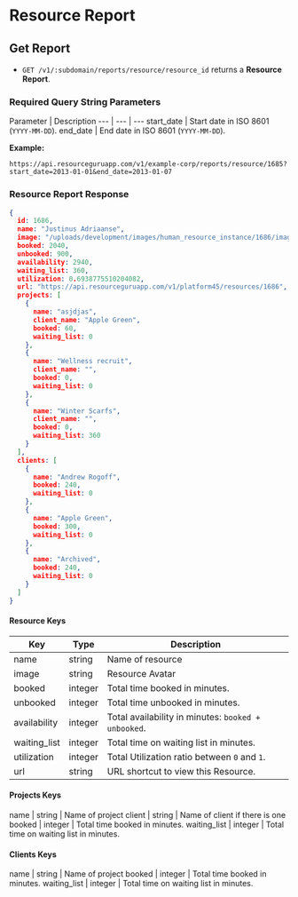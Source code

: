 # Resource Report

## Get Report

* `GET /v1/:subdomain/reports/resource/resource_id` returns a **Resource Report**.

### Required Query String Parameters

Parameter | Description
--- | --- | ---
start_date | Start date in ISO 8601 (`YYYY-MM-DD`).
end_date | End date in ISO 8601 (`YYYY-MM-DD`).

**Example:**

```
https://api.resourceguruapp.com/v1/example-corp/reports/resource/1685?start_date=2013-01-01&end_date=2013-01-07
```

### Resource Report Response

```json
{
  id: 1686,
  name: "Justinus Adriaanse",
  image: "/uploads/development/images/human_resource_instance/1686/image/thumb_71fe0036-f9d3-4708-993d-f023037ab71b.jpg",
  booked: 2040,
  unbooked: 900,
  availability: 2940,
  waiting_list: 360,
  utilization: 0.6938775510204082,
  url: "https://api.resourceguruapp.com/v1/platform45/resources/1686",
  projects: [
    {
      name: "asjdjas",
      client_name: "Apple Green",
      booked: 60,
      waiting_list: 0
    },
    {
      name: "Wellness recruit",
      client_name: "",
      booked: 0,
      waiting_list: 0
    },
    {
      name: "Winter Scarfs",
      client_name: "",
      booked: 0,
      waiting_list: 360
    }
  ],
  clients: [
    {
      name: "Andrew Rogoff",
      booked: 240,
      waiting_list: 0
    },
    {
      name: "Apple Green",
      booked: 300,
      waiting_list: 0
    },
    {
      name: "Archived",
      booked: 240,
      waiting_list: 0
    }
  ]
}
```
#### Resource Keys

Key | Type | Description
--- | --- | ---
name | string | Name of resource
image | string | Resource Avatar
booked | integer | Total time booked in minutes.
unbooked | integer | Total time unbooked in minutes.
availability | integer | Total availability in minutes: `booked + unbooked`.
waiting_list | integer | Total time on waiting list in minutes.
utilization | integer | Total Utilization ratio between `0` and `1`.
url | string | URL shortcut to view this Resource.

#### Projects Keys
name | string | Name of project
client | string | Name of client if there is one
booked | integer | Total time booked in minutes.
waiting_list | integer | Total time on waiting list in minutes.

#### Clients Keys
name | string | Name of project
booked | integer | Total time booked in minutes.
waiting_list | integer | Total time on waiting list in minutes.
